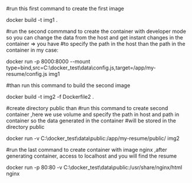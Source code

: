 #run this first command to create the first image 

docker build -t img1 .

#run the second commmand to create the container with developer mode so you can change the data from the host and get instant changes in the container => you have 
#to specify the path in the host than the path in the container in my case:


docker run -p 8000:8000  --mount type=bind,src=C:\docker_test\data\config.js,target=/app/my-resume/config.js img1

#than run this command to build the second image

docker build -t img2 -f Dockerfile2 .

#create directory public  than
#run this command to create second container ,here we use volume and specify the path in host and path in container so the data generated in the container 
#will be stored in the directory public


docker run -v C:\docker_test\data\public:/app/my-resume/public/ img2

#run the last command to create container with image nginx ,after generating container, access to localhost and you will find the resume

docker run -p 80:80 -v C:\docker_test\data\public:/usr/share/nginx/html nginx
